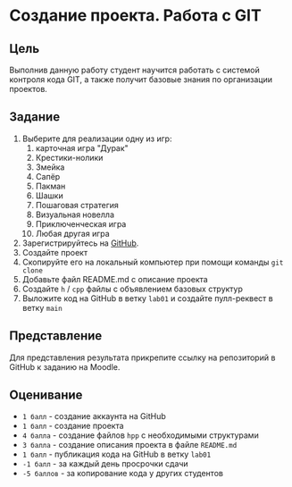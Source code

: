 # Создание проекта. Работа с GIT

## Цель

Выполнив данную работу студент научится работать с системой контроля кода GIT, а также получит базовые знания по организации проектов.

## Задание

1. Выберите для реализации одну из игр:
   1. карточная игра "Дурак"
   2. Крестики-нолики
   3. Змейка
   4. Сапёр
   5. Пакман
   6. Шашки
   7. Пошаговая стратегия
   8. Визуальная новелла
   9. Приключенческая игра
   10. Любая другая игра
2. Зарегистрируйтесь на [GitHub](https://github.com/).
3. Создайте проект
4. Скопируйте его на локальный компьютер при помощи команды `git clone`
5. Добавьте файл README.md с описание проекта
6. Создайте `h` / `cpp` файлы с объявлением базовых структур
7. Выложите код на GitHub в ветку `lab01` и создайте пулл-реквест в ветку `main`

## Представление

Для представления результата прикрепите ссылку на репозиторий в GitHub к заданию на Moodle.

## Оценивание

- `1 балл` - создание аккаунта на GitHub
- `1 балл` - создание проекта
- `4 балла` - создание файлов `hpp` с необходимыми структурами
- `3 балла` - создание описания проекта в файле `README.md`
- `1 балл` - публикация кода на GitHub в ветку `lab01`
- `-1 балл` - за каждый день просрочки сдачи
- `-5 баллов` - за копирование кода у других студентов
